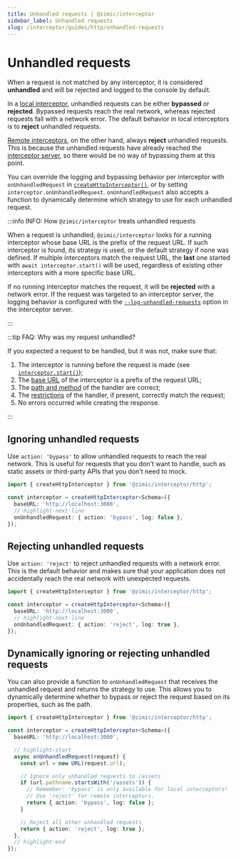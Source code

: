```yaml
---
title: Unhandled requests | @zimic/interceptor
sidebar_label: Unhandled requests
slug: /interceptor/guides/http/unhandled-requests
---
```


# Unhandled requests

When a request is not matched by any interceptor, it is considered **unhandled** and will be rejected and logged to the
console by default.

In a [local interceptor](/docs/zimic-interceptor/guides/http/1-local-http-interceptors.md), unhandled requests can be
either **bypassed** or **rejected**. Bypassed requests reach the real network, whereas rejected requests fail with a
network error. The default behavior in local interceptors is to **reject** unhandled requests.

[Remote interceptors](/docs/zimic-interceptor/guides/http/2-remote-http-interceptors.md), on the other hand, always
**reject** unhandled requests. This is because the unhandled requests have already reached the
[interceptor server](/docs/zimic-interceptor/cli/1-server.md), so there would be no way of bypassing them at this point.

You can override the logging and bypassing behavior per interceptor with `onUnhandledRequest` in
[`createHttpInterceptor()`](/docs/zimic-interceptor/api/1-create-http-interceptor.md), or by setting
`interceptor.onUnhandledRequest`. `onUnhandledRequest` also accepts a function to dynamically determine which strategy
to use for each unhandled request.

:::info INFO: <span>How `@zimic/interceptor` treats unhandled requests</span>

When a request is unhandled, `@zimic/interceptor` looks for a running interceptor whose base URL is the prefix of the
request URL. If such interceptor is found, its strategy is used, or the default strategy if none was defined. If
multiple interceptors match the request URL, the **last** one started with `await interceptor.start()` will be used,
regardless of existing other interceptors with a more specific base URL.

If no running interceptor matches the request, it will be **rejected** with a network error. If the request was targeted
to an interceptor server, the logging behavior is configured with the
[`--log-unhandled-requests`](/docs/zimic-interceptor/cli/1-server.md#zimic-interceptor-server-start) option in the
interceptor server.

:::

:::tip FAQ: <span>Why was my request unhandled?</span>

If you expected a request to be handled, but it was not, make sure that:

1. The interceptor is running before the request is made (see
   [`interceptor.start()`](/docs/zimic-interceptor/api/2-http-interceptor.md#interceptorstart));
2. The [base URL](/docs/zimic-interceptor/api/2-http-interceptor.md#interceptorbaseurl) of the interceptor is a prefix
   of the request URL;
3. The [path and method](/docs/zimic-interceptor/api/2-http-interceptor.md#declaring-request-handlers) of the handler
   are correct;
4. The [restrictions](/docs/zimic-interceptor/api/3-http-request-handler.md#handlerwith) of the handler, if present,
   correctly match the request;
5. No errors occurred while creating the response.

:::

## Ignoring unhandled requests

Use `action: 'bypass'` to allow unhandled requests to reach the real network. This is useful for requests that you don't
want to handle, such as static assets or third-party APIs that you don't need to mock.

```ts
import { createHttpInterceptor } from '@zimic/interceptor/http';

const interceptor = createHttpInterceptor<Schema>({
  baseURL: 'http://localhost:3000',
  // highlight-next-line
  onUnhandledRequest: { action: 'bypass', log: false },
});
```

## Rejecting unhandled requests

Use `action: 'reject'` to reject unhandled requests with a network error. This is the default behavior and makes sure
that your application does not accidentally reach the real network with unexpected requests.

```ts
import { createHttpInterceptor } from '@zimic/interceptor/http';

const interceptor = createHttpInterceptor<Schema>({
  baseURL: 'http://localhost:3000',
  // highlight-next-line
  onUnhandledRequest: { action: 'reject', log: true },
});
```

## Dynamically ignoring or rejecting unhandled requests

You can also provide a function to `onUnhandledRequest` that receives the unhandled request and returns the strategy to
use. This allows you to dynamically determine whether to bypass or reject the request based on its properties, such as
the path.

```ts
import { createHttpInterceptor } from '@zimic/interceptor/http';

const interceptor = createHttpInterceptor<Schema>({
  baseURL: 'http://localhost:3000',

  // highlight-start
  async onUnhandledRequest(request) {
    const url = new URL(request.url);

    // Ignore only unhandled requests to /assets
    if (url.pathname.startsWith('/assets')) {
      // Remember: 'bypass' is only available for local interceptors!
      // Use 'reject' for remote interceptors.
      return { action: 'bypass', log: false };
    }

    // Reject all other unhandled requests
    return { action: 'reject', log: true };
  },
  // highlight-end
});
```
